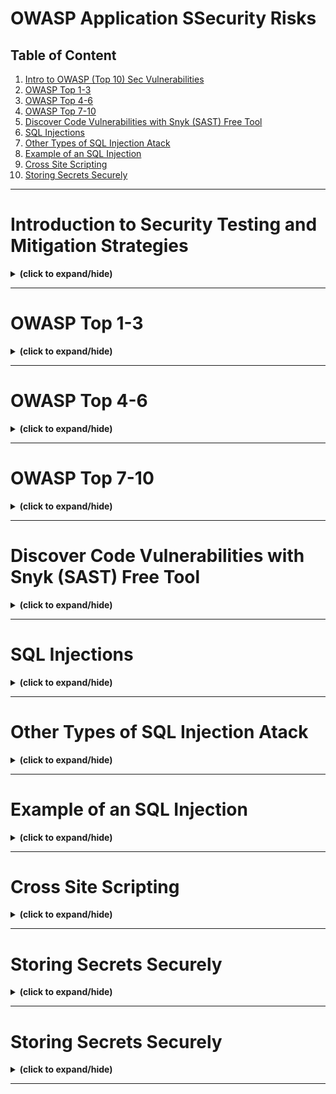 # OWASP Application SSecurity Risks

## Table of Content
1. [Intro to OWASP (Top 10) Sec Vulnerabilities](#intro)
2. [OWASP Top 1-3](#owasp1_3)
3. [OWASP Top 4-6](#owasp4_6)
4. [OWASP Top 7-10](#owasp7_10)
5. [Discover Code Vulnerabilities with Snyk (SAST) Free Tool](#discover_synk_tool)
6. [SQL Injections](#sql_injections)
7. [Other Types of SQL Injection Atack](#other_sql_injections)
8. [Example of an SQL Injection](#sql_injection_example)
9. [Cross Site Scripting](#cross_site_scripting)
10. [Storing Secrets Securely](#storing_secrets)

---

<a id="intro"></a>
# Introduction to Security Testing and Mitigation Strategies
<details close>
<summary><b>(click to expand/hide)</b></summary>
<!-- MarkdownTOC -->

## What is OWASP?
- **OWASP**: Open Web Application Security Project, formed in 2003, focuses on improving software security.
- **Purpose**: Provides the security industry with the OWASP Top 10, a consensus-based report on current software security vulnerabilities.
- **Usage**: Globally recognized as a standard for checking web application security.

## Current OWASP Top 10 (2021)
1. **Broken Access Control**: Risks information disclosure and data integrity.
2. **Cryptographic Failures**: Concerns data exposure.
3. **Injection**: Involves hostile data use and unsafe queries.
4. **Insecure Design**: Relates to flaws in control designs.
5. **Security Misconfiguration**: Involves incorrectly enabled features or configuration issues.
6. **Vulnerable and Outdated Components**: Issues with version control and compatibility.
7. **Identification and Authentication Failures**: Covers password issues and automated attacks like credential stuffing.
8. **Software and Data Integrity Failures**: Concerns integrity violations from untrusted sources.
9. **Security Logging and Monitoring Failures**: Involves the detection and response to breaches.
10. **Server-Side Request Forgery**: Leads to URL validation failures.

## Developing the OWASP Top 10
- **Step 1**: Plan a schedule and publish a call for data.
- **Step 2**: Determine survey content and request industry participation.
- **Step 3**: Collect, normalize, and analyze the data.
- **Step 4**: Determine categories from data and survey, and release a draft for public review.
- **Step 5**: Reach a consensus and release the updated list.

## Key Takeaways
- **Understanding OWASP**: It's essential for software security and is supported by a broad consensus within the security community.
- **Using the OWASP Top 10**: It helps identify risks, improve processes, and secure code in any organization.
- **Development Process**: Involves extensive data collection and community involvement to ensure the list remains relevant and accurate.

<!-- /MarkdownTOC -->
</details>

---

<a id="owasp1_3"></a>
# OWASP Top 1-3
<details close>
<summary><b>(click to expand/hide)</b></summary>
<!-- MarkdownTOC -->


<!-- /MarkdownTOC -->
</details>

---

<a id="owasp4_6"></a>
# OWASP Top 4-6
<details close>
<summary><b>(click to expand/hide)</b></summary>
<!-- MarkdownTOC -->


<!-- /MarkdownTOC -->
</details>

---

<a id="owasp7_10"></a>
# OWASP Top 7-10
<details close>
<summary><b>(click to expand/hide)</b></summary>
<!-- MarkdownTOC -->


<!-- /MarkdownTOC -->
</details>

---

<a id="discover_synk_tool"></a>
# Discover Code Vulnerabilities with Snyk (SAST) Free Tool
<details close>
<summary><b>(click to expand/hide)</b></summary>
<!-- MarkdownTOC -->


<!-- /MarkdownTOC -->
</details>

---

<a id="sql_injections"></a>
# SQL Injections
<details close>
<summary><b>(click to expand/hide)</b></summary>
<!-- MarkdownTOC -->


<!-- /MarkdownTOC -->
</details>

---

<a id="other_sql_injections"></a>
# Other Types of SQL Injection Atack
<details close>
<summary><b>(click to expand/hide)</b></summary>
<!-- MarkdownTOC -->


<!-- /MarkdownTOC -->
</details>

---

<a id="sql_injection_example"></a>
# Example of an SQL Injection
<details close>
<summary><b>(click to expand/hide)</b></summary>
<!-- MarkdownTOC -->


<!-- /MarkdownTOC -->
</details>

---

<a id="cross_site_scripting"></a>
# Cross Site Scripting
<details close>
<summary><b>(click to expand/hide)</b></summary>
<!-- MarkdownTOC -->


<!-- /MarkdownTOC -->
</details>

---

<a id="storing_secrets"></a>
# Storing Secrets Securely
<details close>
<summary><b>(click to expand/hide)</b></summary>
<!-- MarkdownTOC -->


<!-- /MarkdownTOC -->
</details>

---

<a id="storing_secrets"></a>
# Storing Secrets Securely
<details close>
<summary><b>(click to expand/hide)</b></summary>
<!-- MarkdownTOC -->


<!-- /MarkdownTOC -->
</details>

---
